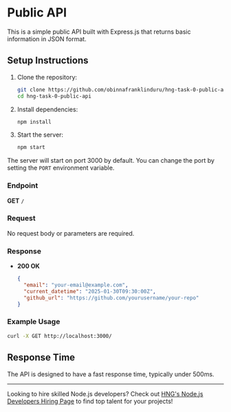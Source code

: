 # Public API

This is a simple public API built with Express.js that returns basic information in JSON format.

## Setup Instructions

1. Clone the repository:

   ```bash
   git clone https://github.com/obinnafranklinduru/hng-task-0-public-api.git
   cd hng-task-0-public-api
   ```

2. Install dependencies:

   ```bash
   npm install
   ```

3. Start the server:

   ```bash
   npm start
   ```

The server will start on port 3000 by default. You can change the port by setting the `PORT` environment variable.

### Endpoint

**GET** `/`

### Request

No request body or parameters are required.

### Response

- **200 OK**

  ```json
  {
    "email": "your-email@example.com",
    "current_datetime": "2025-01-30T09:30:00Z",
    "github_url": "https://github.com/yourusername/your-repo"
  }
  ```

### Example Usage

```bash
curl -X GET http://localhost:3000/
```

## Response Time

The API is designed to have a fast response time, typically under 500ms.

---

Looking to hire skilled Node.js developers? Check out [HNG's Node.js Developers Hiring Page](https://hng.tech/hire/nodejs-developers) to find top talent for your projects!
